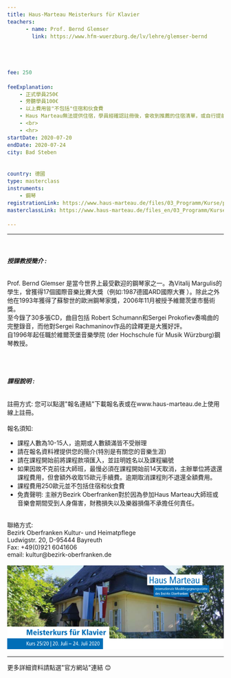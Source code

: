 ```yaml
---
title: Haus-Marteau Meisterkurs für Klavier 
teachers:
      - name: Prof. Bernd Glemser
        link: https://www.hfm-wuerzburg.de/lv/lehre/glemser-bernd




fee: 250

feeExplanation: 
    - 正式學員250€
    - 旁聽學員100€
    - 以上費用皆"不包括"住宿和伙食費
    - Haus Marteau無法提供住宿，學員經確認註冊後，會收到推薦的住宿清單，或自行提前上網訂房。   
    - <br>
    - <hr>
startDate: 2020-07-20
endDate: 2020-07-24
city: Bad Steben
      

country: 德國
type: masterclass
instruments:
    - 鋼琴
registrationLink: https://www.haus-marteau.de/files/03_Programm/Kurse/pdf/14-HM-Kurs-Download-A4-25-20.pdf
masterclassLink: https://www.haus-marteau.de/files_en/03_Programm/Kurse/singleview_kurse.php?id=899&nav=9&subnav=58
    
---
```

<hr>
<br>

###### __授課教授簡介 :__<br> 
Prof. Bernd Glemser 是當今世界上最受歡迎的鋼琴家之一。為Vitalij Margulis的學生，曾獲得17個國際音樂比賽大獎（例如:1987德國ARD國際大賽 ）。除此之外
他在1993年獲得了蘇黎世的歐洲鋼琴家獎，2006年11月被授予維爾茨堡市藝術獎。<br> 
至今錄了30多張CD，曲目包括 Robert Schumann和Sergei Prokofiev奏鳴曲的完整錄音，而他對Sergei Rachmaninov作品的詮釋更是大獲好評。<br>
自1996年起任職於維爾茨堡音樂學院 (der Hochschule für Musik Würzburg)鋼琴教授。


<br>
<br>

###### __課程說明 :__<br>  
註冊方式: 您可以點選"報名連結"下載報名表或在www.haus-marteau.de上使用線上註冊。<br>
<br>
報名須知:
- 課程人數為10-15人，逾期或人數額滿皆不受辦理
- 請在報名資料裡提供您的簡介(特別是有關您的音樂生涯)<br>
- 請在課程開始前將課程款項匯入，並註明姓名以及課程編號<br>
- 如果因故不克前往大師班，最慢必須在課程開始前14天取消，主辦單位將退還課程費用，但會額外收取15歐元手續費。逾期取消課程則不退還全額費用。<br>
- 課程費用250歐元並不包括住宿和伙食費<br>
- 免責聲明: 主辦方Bezirk Oberfranken對於因為參加Haus Marteau大師班或音樂會期間受到人身傷害，財務損失以及樂器損傷不承擔任何責任。

<br>
聯絡方式: <br>
Bezirk Oberfranken Kultur- und Heimatpflege <br>
Ludwigstr. 20, D-95444 Bayreuth<br>
Fax: +49(0)921 6041606<br>
email: kultur@bezirk-oberfranken.de
<br>
<br>
<img src="/assets/img/Haus-Marteau/Haus-Marteau%20piano.png" class="img-fluid" alt="...">

<br>
<hr>
更多詳細資料請點選"官方網站"連結 😊
